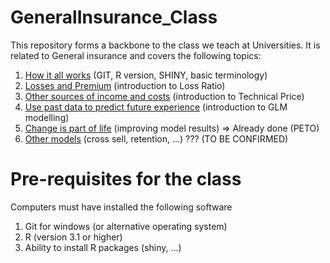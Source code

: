 # GeneralInsurance_Class
This repository forms a backbone to the class we teach at Universities. It is related to General insurance and covers the following topics:
  
  1) [How it all works](/Lessons/Lesson1/README.md) (GIT, R version, SHINY, basic terminology)
  2) [Losses and Premium](/Lessons/Lesson2/README.md) (introduction to Loss Ratio)
  3) [Other sources of income and costs](/Lessons/Lesson3/README.md) (introduction to Technical Price)
  4) [Use past data to predict future experience](/Lessons/Lesson4/README.md) (introduction to GLM modelling)
  5) [Change is part of life](/Lessons/Lesson5/README.md) (improving model results) => Already done (PETO)
  6) [Other models](/Lessons/Lesson6/README.md) (cross sell, retention, ...) ??? (TO BE CONFIRMED)
  
# Pre-requisites for the class
Computers must have installed the following software
  1) Git for windows (or alternative operating system)
  2) R (version 3.1 or higher)
  3) Ability to install R packages (shiny, ...)
